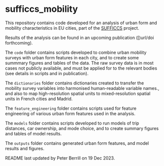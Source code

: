 # sufficcs_mobility
This repository contains code developed for an analysis of urban form and mobility characteristics in EU cities, part of the [SUFFICCS](https://peterberr.github.io/sufficcs/) project.

Results of the analysis can be found in an upcoming publication ([)url/doi forthcoming).

The `code` folder contains scripts developed to combine urban mobility surveys with urban form features in each city, and to create some summmary figures and tables of the data. The raw survey data is in most cases not publicly available, and must be applied for to the relevant bodies (see details in scripts and in publication).

The `dictionaries` folder contains dictionaries created to transfer the mobility survey variables into harmonised human-readable variable names., and also to map high-resolution spatial units to mixed-resolution spatial units in French cities and Madrid.

The `feature_engineering` folder contains scripts used for feature engineering of various urban form features used in the analysis. 

The `models` folder contains scripts developed to run models of trip distances, car ownership, and mode choice, and to create summary figures and tables of model results. 

The `outputs` folder contains generated urban form features, and model results and figures.

README last updated by Peter Berrill on 19 Dec 2023.
